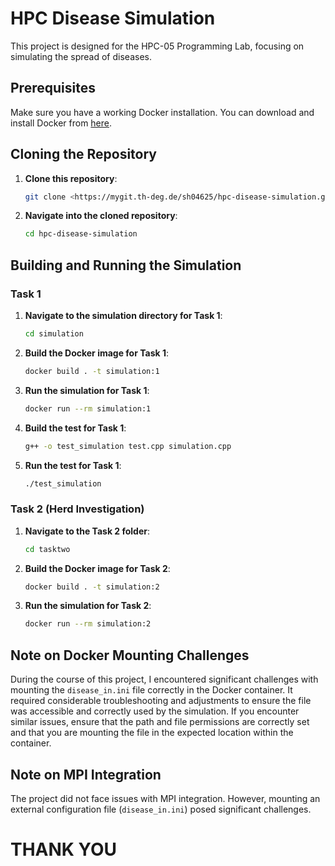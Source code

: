 
# HPC Disease Simulation

This project is designed for the HPC-05 Programming Lab, focusing on simulating the spread of diseases.

## Prerequisites

Make sure you have a working Docker installation. You can download and install Docker from [here](https://www.docker.com/products/docker-desktop).

## Cloning the Repository

1. **Clone this repository**:
   ```bash
   git clone <https://mygit.th-deg.de/sh04625/hpc-disease-simulation.git>
   ```

2. **Navigate into the cloned repository**:
   ```bash
   cd hpc-disease-simulation
   ```

## Building and Running the Simulation

### Task 1

1. **Navigate to the simulation directory for Task 1**:
   ```bash
   cd simulation
   ```

2. **Build the Docker image for Task 1**:
   ```bash
   docker build . -t simulation:1
   ```

3. **Run the simulation for Task 1**:
   ```bash
   docker run --rm simulation:1
   ```

4. **Build the test for Task 1**:
   ```bash
   g++ -o test_simulation test.cpp simulation.cpp
   ```

5. **Run the test for Task 1**:
   ```bash
   ./test_simulation
   ```

### Task 2 (Herd Investigation)

1. **Navigate to the Task 2 folder**:
   ```bash
   cd tasktwo
   ```

2. **Build the Docker image for Task 2**:
   ```bash
   docker build . -t simulation:2
   ```

3. **Run the simulation for Task 2**:
   ```bash
   docker run --rm simulation:2
   ```

## Note on Docker Mounting Challenges

During the course of this project, I encountered significant challenges with mounting the `disease_in.ini` file correctly in the Docker container. It required considerable troubleshooting and adjustments to ensure the file was accessible and correctly used by the simulation. If you encounter similar issues, ensure that the path and file permissions are correctly set and that you are mounting the file in the expected location within the container.

## Note on MPI Integration

The project did not face issues with MPI integration. However, mounting an external configuration file (`disease_in.ini`) posed significant challenges.

# THANK YOU
